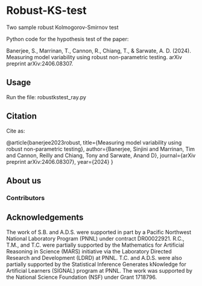 # Robust-KS-test

Two sample robust Kolmogorov-Smirnov test

Python code for the hypothesis test of the paper:

Banerjee, S., Marrinan, T., Cannon, R., Chiang, T., & Sarwate, A. D. (2024). Measuring model variability using robust non-parametric testing. arXiv preprint arXiv:2406.08307.

## Usage

Run the file: robustkstest_ray.py

## Citation

Cite as:

@article{banerjee2023robust,
  title={Measuring model variability using robust non-parametric testing},
  author={Banerjee, Sinjini and Marrinan, Tim and Cannon, Reilly and Chiang, Tony and Sarwate, Anand D},
  journal={arXiv preprint arXiv:2406.08307},
  year={2024}
}


## About us

### Contributors

## Acknowledgements
The work of S.B. and A.D.S. were supported in part by a Pacific Northwest National Laboratory Program (PNNL) under contract DR00022921.
R.C., T.M., and T.C. were partially supported by the Mathematics for Artificial Reasoning in Science (MARS) initiative via the Laboratory Directed
Research and Development (LDRD) at PNNL. T.C. and A.D.S. were also
partially supported by the Statistical Inference Generates kNowledge for Artificial Learners (SIGNAL) program at PNNL.
The work was supported by the National Science Foundation (NSF) under Grant 1718796.
